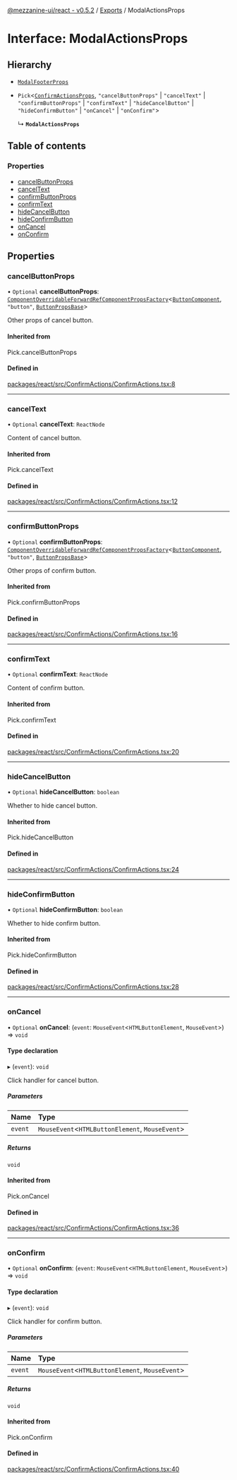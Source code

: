 [@mezzanine-ui/react - v0.5.2](../README.md) / [Exports](../modules.md) / ModalActionsProps

# Interface: ModalActionsProps

## Hierarchy

- [`ModalFooterProps`](../modules.md#modalfooterprops)

- `Pick`<[`ConfirmActionsProps`](confirmactionsprops.md), ``"cancelButtonProps"`` \| ``"cancelText"`` \| ``"confirmButtonProps"`` \| ``"confirmText"`` \| ``"hideCancelButton"`` \| ``"hideConfirmButton"`` \| ``"onCancel"`` \| ``"onConfirm"``\>

  ↳ **`ModalActionsProps`**

## Table of contents

### Properties

- [cancelButtonProps](modalactionsprops.md#cancelbuttonprops)
- [cancelText](modalactionsprops.md#canceltext)
- [confirmButtonProps](modalactionsprops.md#confirmbuttonprops)
- [confirmText](modalactionsprops.md#confirmtext)
- [hideCancelButton](modalactionsprops.md#hidecancelbutton)
- [hideConfirmButton](modalactionsprops.md#hideconfirmbutton)
- [onCancel](modalactionsprops.md#oncancel)
- [onConfirm](modalactionsprops.md#onconfirm)

## Properties

### cancelButtonProps

• `Optional` **cancelButtonProps**: [`ComponentOverridableForwardRefComponentPropsFactory`](../modules.md#componentoverridableforwardrefcomponentpropsfactory)<[`ButtonComponent`](../modules.md#buttoncomponent), ``"button"``, [`ButtonPropsBase`](buttonpropsbase.md)\>

Other props of cancel button.

#### Inherited from

Pick.cancelButtonProps

#### Defined in

[packages/react/src/ConfirmActions/ConfirmActions.tsx:8](https://github.com/Mezzanine-UI/mezzanine/blob/83e0173/packages/react/src/ConfirmActions/ConfirmActions.tsx#L8)

___

### cancelText

• `Optional` **cancelText**: `ReactNode`

Content of cancel button.

#### Inherited from

Pick.cancelText

#### Defined in

[packages/react/src/ConfirmActions/ConfirmActions.tsx:12](https://github.com/Mezzanine-UI/mezzanine/blob/83e0173/packages/react/src/ConfirmActions/ConfirmActions.tsx#L12)

___

### confirmButtonProps

• `Optional` **confirmButtonProps**: [`ComponentOverridableForwardRefComponentPropsFactory`](../modules.md#componentoverridableforwardrefcomponentpropsfactory)<[`ButtonComponent`](../modules.md#buttoncomponent), ``"button"``, [`ButtonPropsBase`](buttonpropsbase.md)\>

Other props of confirm button.

#### Inherited from

Pick.confirmButtonProps

#### Defined in

[packages/react/src/ConfirmActions/ConfirmActions.tsx:16](https://github.com/Mezzanine-UI/mezzanine/blob/83e0173/packages/react/src/ConfirmActions/ConfirmActions.tsx#L16)

___

### confirmText

• `Optional` **confirmText**: `ReactNode`

Content of confirm button.

#### Inherited from

Pick.confirmText

#### Defined in

[packages/react/src/ConfirmActions/ConfirmActions.tsx:20](https://github.com/Mezzanine-UI/mezzanine/blob/83e0173/packages/react/src/ConfirmActions/ConfirmActions.tsx#L20)

___

### hideCancelButton

• `Optional` **hideCancelButton**: `boolean`

Whether to hide cancel button.

#### Inherited from

Pick.hideCancelButton

#### Defined in

[packages/react/src/ConfirmActions/ConfirmActions.tsx:24](https://github.com/Mezzanine-UI/mezzanine/blob/83e0173/packages/react/src/ConfirmActions/ConfirmActions.tsx#L24)

___

### hideConfirmButton

• `Optional` **hideConfirmButton**: `boolean`

Whether to hide confirm button.

#### Inherited from

Pick.hideConfirmButton

#### Defined in

[packages/react/src/ConfirmActions/ConfirmActions.tsx:28](https://github.com/Mezzanine-UI/mezzanine/blob/83e0173/packages/react/src/ConfirmActions/ConfirmActions.tsx#L28)

___

### onCancel

• `Optional` **onCancel**: (`event`: `MouseEvent`<`HTMLButtonElement`, `MouseEvent`\>) => `void`

#### Type declaration

▸ (`event`): `void`

Click handler for cancel button.

##### Parameters

| Name | Type |
| :------ | :------ |
| `event` | `MouseEvent`<`HTMLButtonElement`, `MouseEvent`\> |

##### Returns

`void`

#### Inherited from

Pick.onCancel

#### Defined in

[packages/react/src/ConfirmActions/ConfirmActions.tsx:36](https://github.com/Mezzanine-UI/mezzanine/blob/83e0173/packages/react/src/ConfirmActions/ConfirmActions.tsx#L36)

___

### onConfirm

• `Optional` **onConfirm**: (`event`: `MouseEvent`<`HTMLButtonElement`, `MouseEvent`\>) => `void`

#### Type declaration

▸ (`event`): `void`

Click handler for confirm button.

##### Parameters

| Name | Type |
| :------ | :------ |
| `event` | `MouseEvent`<`HTMLButtonElement`, `MouseEvent`\> |

##### Returns

`void`

#### Inherited from

Pick.onConfirm

#### Defined in

[packages/react/src/ConfirmActions/ConfirmActions.tsx:40](https://github.com/Mezzanine-UI/mezzanine/blob/83e0173/packages/react/src/ConfirmActions/ConfirmActions.tsx#L40)
